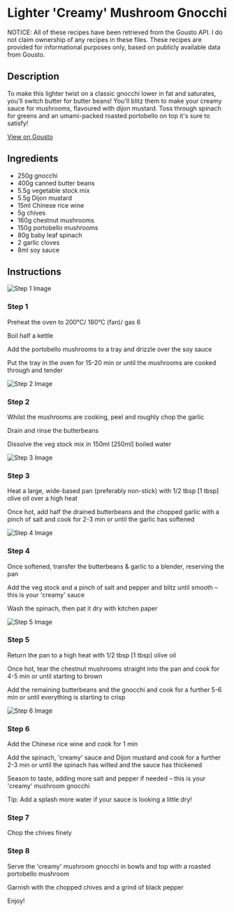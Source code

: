 # Lighter 'Creamy' Mushroom Gnocchi

NOTICE: All of these recipes have been retrieved from the Gousto API. I do not claim ownership of any recipes in these files. These recipes are provided for informational purposes only, based on publicly available data from Gousto.

## Description

To make this lighter twist on a classic gnocchi lower in fat and saturates, you'll switch butter for butter beans! You'll blitz them to make your creamy sauce for mushrooms, flavoured with dijon mustard. Toss through spinach for greens and an umami-packed roasted portobello on top it's sure to satisfy!

[View on Gousto](https://www.gousto.co.uk/recipes/cookbook/lighter-creamy-mushroom-gnocchi)

## Ingredients

- 250g gnocchi
- 400g canned butter beans
- 5.5g vegetable stock mix
- 5.5g Dijon mustard
- 15ml Chinese rice wine
- 5g chives
- 160g chestnut mushrooms
- 150g portobello mushrooms
- 80g baby leaf spinach
- 2 garlic cloves
- 8ml soy sauce

## Instructions

![Step 1 Image](https://production-media.gousto.co.uk/cms/recipe-step-image/Step-1-1626787001767-x200.jpg)

### Step 1

Preheat the oven to 200°C/ 180°C (fan)/ gas 6

Boil half a kettle

Add the portobello mushrooms to a tray and drizzle over the soy sauce

Put the tray in the oven for 15-20 min or until the mushrooms are cooked through and tender

![Step 2 Image](https://production-media.gousto.co.uk/cms/recipe-step-image/Step-2-1626787092146-x200.jpg)

### Step 2

Whilst the mushrooms are cooking, peel and roughly chop the garlic

Drain and rinse the butterbeans

Dissolve the veg stock mix in 150ml<span class="text-danger"> [250ml]</span> boiled water

![Step 3 Image](https://production-media.gousto.co.uk/cms/recipe-step-image/Step-3-1626787106893-x200.jpg)

### Step 3

Heat a large, wide-based pan (preferably non-stick) with 1/2 tbsp <span class="text-danger">[1 tbsp] </span>olive oil over a high heat

Once hot, add half the drained butterbeans and the chopped garlic with a pinch of salt and cook for 2-3 min or until the garlic has softened

![Step 4 Image](https://production-media.gousto.co.uk/cms/recipe-step-image/Step-4-1626787128859-x200.jpg)

### Step 4

Once softened, transfer the butterbeans & garlic to a blender, reserving the pan

Add the veg stock and a pinch of salt and pepper and blitz until smooth – this is your 'creamy' sauce

Wash the spinach, then pat it dry with kitchen paper

![Step 5 Image](https://production-media.gousto.co.uk/cms/recipe-step-image/Step-5-1626787143690-x200.jpg)

### Step 5

Return the pan to a high heat with 1/2 tbsp <span class="text-danger">[1 tbsp] </span>olive oil

Once hot, tear the chestnut mushrooms straight into the pan and cook for 4-5 min or until starting to brown

Add the remaining butterbeans and the gnocchi and cook for a further 5-6 min or until everything is starting to crisp

![Step 6 Image](https://production-media.gousto.co.uk/cms/recipe-step-image/Step-6-1626787261452-x200.jpg)

### Step 6

Add the Chinese rice wine and cook for 1 min

Add the spinach, 'creamy' sauce and Dijon mustard and cook for a further 2-3 min or until the spinach has wilted and the sauce has thickened

Season to taste, adding more salt and pepper if needed – this is your 'creamy' mushroom gnocchi

Tip: Add a splash more water if your sauce is looking a little dry!

### Step 7

Chop the chives finely

### Step 8

Serve the 'creamy' mushroom gnocchi in bowls and top with a roasted portobello mushroom

Garnish with the chopped chives and a grind of black pepper

Enjoy!

